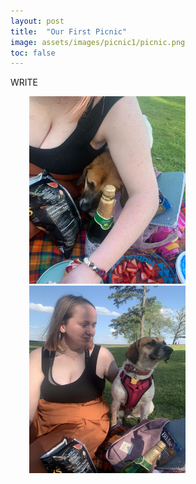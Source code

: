 ```yaml
---
layout: post
title:  "Our First Picnic"
image: assets/images/picnic1/picnic.png
toc: false
---
```

WRITE

<style>
img {
   Padding: 10px,10px,10px, 150px; //padding positions NESW
}
</style>

<div class="row">
<img src="/assets/images/picnic1/arm.JPG" width="250" height="300" hspace="30" vspace="0" >
<img src="/assets/images/picnic1/picnic.png" width="250" height="300" hspace="30" vspace="0">
</div>


